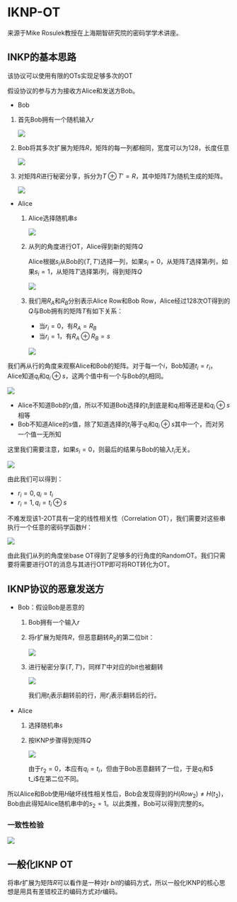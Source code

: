 # IKNP-OT
来源于Mike Rosulek教授在上海期智研究院的密码学学术讲座。

## INKP的基本思路



该协议可以使用有限的OTs实现足够多次的OT

假设协议的参与方为接收方Alice和发送方Bob。

- Bob

1. 首先Bob拥有一个随机输入$r$

   ![](https://pic.imgdb.cn/item/65eff7959f345e8d0389a0b1.png)

2. Bob将其多次扩展为矩阵$R$，矩阵的每一列都相同，宽度可以为128，长度任意

   ![](https://pic.imgdb.cn/item/65eff8069f345e8d038b98c2.png)

3. 对矩阵$R$进行秘密分享，拆分为$T\oplus T'=R$，其中矩阵$T$为随机生成的矩阵。

   ![](https://pic.imgdb.cn/item/65eff8519f345e8d038cd512.png)

- Alice

  1. Alice选择随机串$s$

     ![](https://pic.imgdb.cn/item/65eff8a49f345e8d038e491b.png)

  2. 从列的角度进行OT，Alice得到新的矩阵$Q$

     Alice根据$s_i$从Bob的$(T,T')$选择一列，如果$s_i=0$，从矩阵$T$选择第$i$列，如果$s_i=1$，从矩阵$T'$选择第$i$列，得到矩阵$Q$

     ![](https://pic.imgdb.cn/item/65eff9a29f345e8d0392d299.png)

  3. 我们用$R_{A}$和$R_{B}$分别表示Alice Row和Bob Row，Alice经过128次OT得到的$Q$与Bob拥有的矩阵$T$有如下关系：

     - 当$r_i=0$，有$R_A=R_B$
     - 当$r_i=1$，有$R_A\oplus R_B = s$

     ![](https://pic.imgdb.cn/item/65effaa69f345e8d03975de2.png)

我们再从行的角度来观察Alice和Bob的矩阵。对于每一个$i$，Bob知道$t_i=r_i$，Alice知道$q_i$和$q_i\oplus s$，这两个值中有一个与Bob的$t_i$相同。

   ![](https://pic.imgdb.cn/item/65effb639f345e8d039a5f30.png)

- Alice不知道Bob的$r_i$值，所以不知道Bob选择的$t_i$到底是和$q_i$相等还是和$q_i\oplus s$相等
- Bob不知道Alice的$s$值，除了知道选择的$t_i$等于$q_i$和$q_i\oplus s$其中一个，而对另一个值一无所知

这里我们需要注意，如果$s_i=0$，则最后的结果与Bob的输入$t_i$无关。

   ![](https://pic.imgdb.cn/item/65effd619f345e8d03a29bee.png)

由此我们可以得到：

- $r_i = 0 ,q_i = t_i$
- $r_i = 1 , q_i = t_i \oplus s$

不难发现该1-2OT具有一定的线性相关性（Correlation OT），我们需要对这些串执行一个任意的密码学函数$H$：

![](https://pic.imgdb.cn/item/65effd7c9f345e8d03a310fe.png)

由此我们从列的角度坐base OT得到了足够多的行角度的RandomOT。我们只需要将需要进行OT的消息与其进行OTP即可将ROT转化为OT。

## IKNP协议的恶意发送方

- Bob：假设Bob是恶意的

  1. Bob拥有一个输入$r$

  2. 将$r$扩展为矩阵$R$，但恶意翻转$R_2$的第二位bit：

     ![](https://pic.imgdb.cn/item/65effeb89f345e8d03a8540d.png)

  3. 进行秘密分享$(T,T')$，同样$T'$中对应的bit也被翻转

     ![](https://pic.imgdb.cn/item/65effee69f345e8d03a9176c.png)

     我们用$t_i$表示翻转前的行，用$t'_i$表示翻转后的行。

- Alice

  1. 选择随机串$s$

  2. 按IKNP步骤得到矩阵$Q$

     ![](https://pic.imgdb.cn/item/65efffdb9f345e8d03acce98.png)

     由于$r_2 = 0$，本应有$q_i =t_i$，但由于Bob恶意翻转了一位，于是$q_i$和$ t_i$在第二位不同。

所以Alice和Bob使用$H$破坏线性相关性后，Bob会发现得到的$H(Row_2)\neq H(t_2)$，Bob由此得知Alice随机串中的$s_2=1$。以此类推，Bob可以得到完整的$s$。

### 一致性检验

![](https://pic.imgdb.cn/item/65f006979f345e8d03c807bd.png)

## 一般化IKNP OT

将串$r$扩展为矩阵$R$可以看作是一种对$r~bit$的编码方式，所以一般化IKNP的核心思想是用具有差错校正的编码方式对$r$编码。





